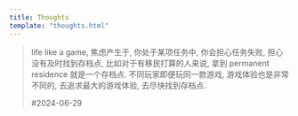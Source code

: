 ```yaml
---
title: Thoughts
template: "thoughts.html"
---
```


>  life like a game, 焦虑产生于, 你处于某项任务中, 你会担心任务失败, 担心没有及时找到存档点, 比如对于有移民打算的人来说, 拿到 permanent residence 就是一个存档点. 不同玩家即便玩同一款游戏, 游戏体验也是非常不同的, 去追求最大的游戏体验, 去尽快找到存档点.
>
> #2024-06-29 




<!-- more -->